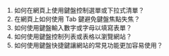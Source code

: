 

1. 如何在網頁上使用鍵盤控制選單或下拉式清單？
2. 在網頁上如何使用 Tab 鍵避免鍵盤焦點失焦？
3. 如何使用鍵盤輸入數字或字母以填寫表單？
4. 如何使用鍵盤控制列表或表格以瀏覽網站？
5. 如何使用鍵盤快捷鍵讓網站的常見功能更加容易使用？